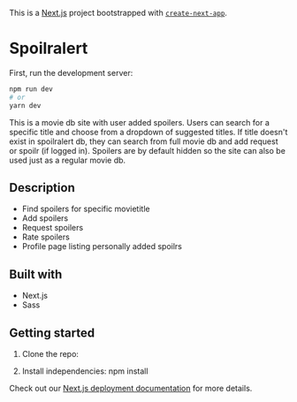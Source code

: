 This is a [Next.js](https://nextjs.org/) project bootstrapped with [`create-next-app`](https://github.com/vercel/next.js/tree/canary/packages/create-next-app).

# Spoilralert

First, run the development server:

```bash
npm run dev
# or
yarn dev
```

This is a movie db site with user added spoilers. Users can search for a specific title and choose from a dropdown of suggested titles. If title doesn't exist in spoilralert db, they can search from full movie db and add request or spoilr (if logged in). Spoilers are by default hidden so the site can also be used just as a regular movie db.

## Description

- Find spoilers for specific movietitle
- Add spoilers
- Request spoilers
- Rate spoilers
- Profile page listing personally added spoilrs

## Built with

- Next.js
- Sass

## Getting started

1. Clone the repo: 


2. Install independencies:
npm install

Check out our [Next.js deployment documentation](https://nextjs.org/docs/deployment) for more details.
